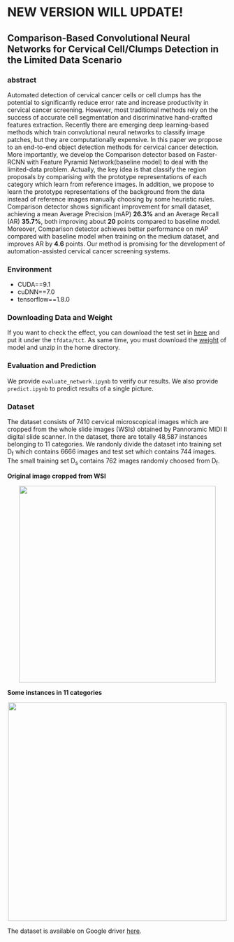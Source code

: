 # NEW VERSION WILL UPDATE!

## Comparison-Based Convolutional Neural Networks for Cervical Cell/Clumps Detection in the Limited Data Scenario

### abstract
Automated detection of cervical cancer cells or cell clumps has the potential to significantly
 reduce error rate and increase productivity in cervical cancer screening. However, most traditional 
 methods rely on the success of accurate cell segmentation and discriminative hand-crafted features 
 extraction. Recently there are emerging deep learning-based methods which train convolutional neural 
 networks to classify image patches, but they are computationally expensive. In this paper we 
 propose to an end-to-end object detection methods for cervical cancer detection. More importantly, we develop the Comparison detector based on Faster-RCNN with Feature Pyramid Network(baseline model) to deal with 
 the limited-data problem. Actually, the key idea is that classify the region proposals by comparising with the prototype representations of each category which learn from reference images. In addition, we propose to learn the prototype representations of the background
 from the data instead of reference images manually choosing by some heuristic rules. Comparison detector shows significant improvement for small dataset, achieving a mean Average Precision (mAP) __26.3%__ and an Average Recall (AR) __35.7%__,
 both improving about __20__ points compared to baseline model. Moreover, Comparison detector achieves better performance on mAP compared with baseline model when training on the medium dataset, and improves AR by __4.6__ points. Our method is promising for the development of automation-assisted cervical cancer screening systems.

### Environment
* CUDA==9.1
* cuDNN==7.0
* tensorflow==1.8.0

### Downloading Data and Weight
If you want to check the effect, you can download the test set in [here](https://pan.baidu.com/s/1BYU3DsX8J8AiaKbE43Iqgw) and put it under the `tfdata/tct`. As same time, you must download the [weight](https://pan.baidu.com/s/1fC3fsKzwfGxq7BxvMjzC1Q) of model and unzip in the home directory.

### Evaluation and Prediction

We provide `evaluate_network.ipynb` to verify our results. We also provide `predict.ipynb` to predict results of a single picture.

### Dataset
The dataset consists of 7410 cervical microscopical images which are cropped from the whole slide images (WSIs) obtained by Pannoramic MIDI II digital slide scanner. In the dataset, there are totally 48,587 instances belonging to 11 categories. We randonly divide the dataset into training set D<sub>f</sub> which contains 6666 images and test set which contains 744 images. The small training set D<sub>s</sub> contains 762 images randomly choosed from D<sub>f</sub>.

__Original image cropped from WSI__
<p align="center">
  <img width="450" src="https://github.com/ZhiHuaYin/ComparisonDetector/blob/master/images/README/orig.jpg" />
</p>

__Some instances in 11 categories__
<p align="center">
  <img width="500" src="https://github.com/ZhiHuaYin/ComparisonDetector/blob/master/images/README/categories.png" />
</p>

The dataset is available on Google driver [here](https://drive.google.com/drive/folders/1YzPkv6rHLNQXA6QmEUoCl9mWV9fQFsik).
